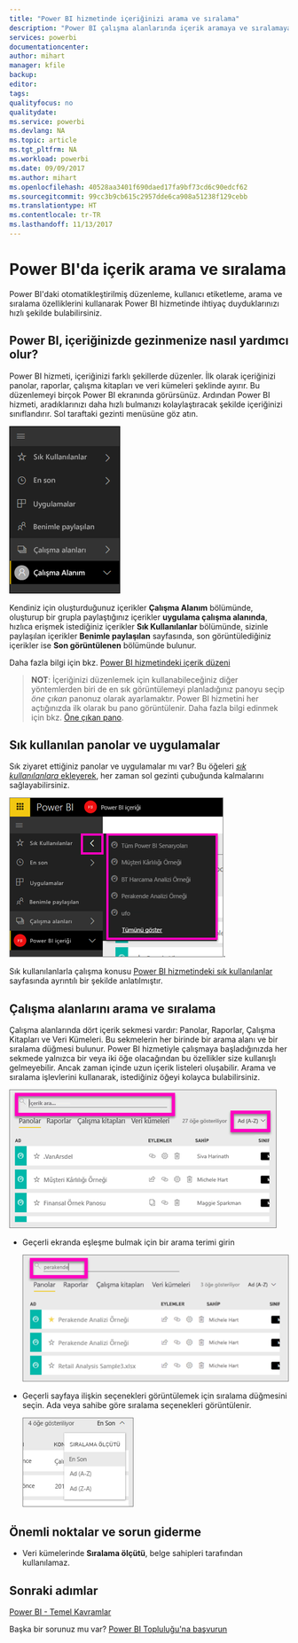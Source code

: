 ```yaml
---
title: "Power BI hizmetinde içeriğinizi arama ve sıralama"
description: "Power BI çalışma alanlarında içerik aramaya ve sıralamaya ilişkin belge"
services: powerbi
documentationcenter: 
author: mihart
manager: kfile
backup: 
editor: 
tags: 
qualityfocus: no
qualitydate: 
ms.service: powerbi
ms.devlang: NA
ms.topic: article
ms.tgt_pltfrm: NA
ms.workload: powerbi
ms.date: 09/09/2017
ms.author: mihart
ms.openlocfilehash: 40528aa3401f690daed17fa9bf73cd6c90edcf62
ms.sourcegitcommit: 99cc3b9cb615c2957dde6ca908a51238f129cebb
ms.translationtype: HT
ms.contentlocale: tr-TR
ms.lasthandoff: 11/13/2017
---
```

# <a name="searching-and-sorting-content-in-power-bi"></a>Power BI'da içerik arama ve sıralama
Power BI'daki otomatikleştirilmiş düzenleme, kullanıcı etiketleme, arama ve sıralama özelliklerini kullanarak Power BI hizmetinde ihtiyaç duyduklarınızı hızlı şekilde bulabilirsiniz.

## <a name="how-power-bi-helps-you-navigate-your-content"></a>Power BI, içeriğinizde gezinmenize nasıl yardımcı olur?
Power BI hizmeti, içeriğinizi farklı şekillerde düzenler.  İlk olarak içeriğinizi panolar, raporlar, çalışma kitapları ve veri kümeleri şeklinde ayırır. Bu düzenlemeyi birçok Power BI ekranında görürsünüz. Ardından Power BI hizmeti, aradıklarınızı daha hızlı bulmanızı kolaylaştıracak şekilde içeriğinizi sınıflandırır. Sol taraftaki gezinti menüsüne göz atın.

![](media/service-navigation-search-filter-sort/power-bi-newnav.png)

Kendiniz için oluşturduğunuz içerikler **Çalışma Alanım** bölümünde, oluşturup bir grupla paylaştığınız içerikler **uygulama çalışma alanında**, hızlıca erişmek istediğiniz içerikler **Sık Kullanılanlar** bölümünde, sizinle paylaşılan içerikler **Benimle paylaşılan** sayfasında, son görüntülediğiniz içerikler ise **Son görüntülenen** bölümünde bulunur.

Daha fazla bilgi için bkz. [Power BI hizmetindeki içerik düzeni](service-basic-concepts.md)

> **NOT**: İçeriğinizi düzenlemek için kullanabileceğiniz diğer yöntemlerden biri de en sık görüntülemeyi planladığınız panoyu seçip *öne çıkan* panonuz olarak ayarlamaktır. Power BI hizmetini her açtığınızda ilk olarak bu pano görüntülenir. Daha fazla bilgi edinmek için bkz. [Öne çıkan pano](service-dashboard-featured.md).
> 
> 

## <a name="favorite-dashboards-and-apps"></a>Sık kullanılan panolar ve uygulamalar
Sık ziyaret ettiğiniz panolar ve uygulamalar mı var? Bu öğeleri [*sık kullanılanlara* ekleyerek](service-dashboard-favorite.md), her zaman sol gezinti çubuğunda kalmalarını sağlayabilirsiniz.

![](media/service-navigation-search-filter-sort/power-bi-favorite-flyout.png).

Sık kullanılanlarla çalışma konusu [Power BI hizmetindeki sık kullanılanlar](service-dashboard-favorite.md) sayfasında ayrıntılı bir şekilde anlatılmıştır.

## <a name="searching-and-sorting-in-workspaces"></a>Çalışma alanlarını arama ve sıralama
Çalışma alanlarında dört içerik sekmesi vardır: Panolar, Raporlar, Çalışma Kitapları ve Veri Kümeleri.  Bu sekmelerin her birinde bir arama alanı ve bir sıralama düğmesi bulunur.  Power BI hizmetiyle çalışmaya başladığınızda her sekmede yalnızca bir veya iki öğe olacağından bu özellikler size kullanışlı gelmeyebilir.  Ancak zaman içinde uzun içerik listeleri oluşabilir.  Arama ve sıralama işlevlerini kullanarak, istediğiniz öğeyi kolayca bulabilirsiniz.

![](media/service-navigation-search-filter-sort/power-bi-search-sort2.png)

* Geçerli ekranda eşleşme bulmak için bir arama terimi girin
  
   ![](media/service-navigation-search-filter-sort/power-bi-search2.png)
* Geçerli sayfaya ilişkin seçenekleri görüntülemek için sıralama düğmesini seçin. Ada veya sahibe göre sıralama seçenekleri görüntülenir.
  
   ![](media/service-navigation-search-filter-sort/power-bi-sort-alpha.png)

## <a name="considerations-and-troubleshooting"></a>Önemli noktalar ve sorun giderme
* Veri kümelerinde **Sıralama ölçütü**, belge sahipleri tarafından kullanılamaz.

## <a name="next-steps"></a>Sonraki adımlar
[Power BI - Temel Kavramlar](service-basic-concepts.md)

Başka bir sorunuz mu var? [Power BI Topluluğu'na başvurun](http://community.powerbi.com/)

